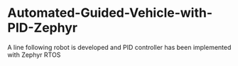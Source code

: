 # Automated-Guided-Vehicle-with-PID-Zephyr
A line following robot is developed and PID controller has been implemented with Zephyr RTOS
